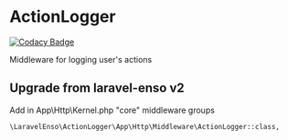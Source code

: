 # ActionLogger
[![Codacy Badge](https://api.codacy.com/project/badge/Grade/dc3819bf2c654b3d8dcaaed8898b214f)](https://www.codacy.com/app/laravel-enso/ActionLogger?utm_source=github.com&amp;utm_medium=referral&amp;utm_content=laravel-enso/ActionLogger&amp;utm_campaign=Badge_Grade)

Middleware for logging user's actions

## Upgrade from laravel-enso v2

Add in App\Http\Kernel.php "core" middleware groups

```
\LaravelEnso\ActionLogger\App\Http\Middleware\ActionLogger::class,
```